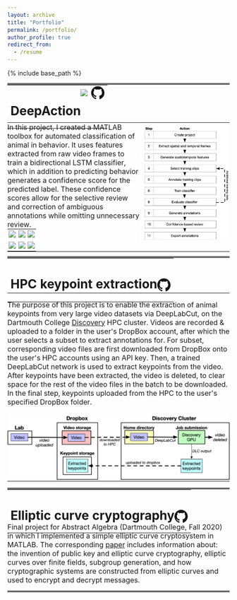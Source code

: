 ```yaml
---
layout: archive
title: "Portfolio"
permalink: /portfolio/
author_profile: true
redirect_from:
  - /resume
---
```


{% include base_path %}

<hr style="margin:0;padding:0; height:4px;background-color: #696969;">


<table width="100%" style="border:none;margin:0;padding:0" >
<td style="border:none;">
<div style='float: left; text-align: left'><h1>DeepAction</h1></div>
<div style='float: right; text-align: right'><a href="https://www.biorxiv.org/content/10.1101/2022.06.20.496909v1"><img align="center" src="https://www.biorxiv.org/sites/default/files/site_logo/bioRxiv_logo_homepage.png" style="height:30px"></a>&nbsp;&nbsp;<a href="https://github.com/carlwharris/DeepAction"><img align="center" src="../files/GitHub_logo.png" style="height: 30px"></a></div>
</td>
</table>


<table width="100%" style="margin:0;border:none;margin-top:-1em;padding:0">
<tr style="width:100%;border:none;">
	<td style="border:none;padding:0px" width="50%">
		<p style="font-size:16px;padding:0;margin:0">In this project, I created a MATLAB toolbox for automated classification of animal in behavior. It uses features extracted from raw video frames to train a bidirectional LSTM classifier, which in addition to predicting behavior generates a confidence score for the predicted label. These confidence scores allow for the selective review and correction of ambiguous annotations while omitting unnecessary review.</p>
	</td>
	<td style="border:none;padding:0px;vertical-align:top;" rowspan ="2">
		<img src="../files/workflow.png" style="max-width:100%;height:auto;">
	</td>
</tr>
<tr style="width:100%;border:none;background-color:rgba(0, 0, 0, 0);">
	<td style="border:none; padding:0px;vertical-align:top" width="60%">
		<table width="100%" style="margin:0;border:none;padding:0">
			<tr style="width:100%;border:none;margin:0;padding:0;">
				<td style="border:none;padding:0.2em" width="33%">
					<img src="../files/home_cage_50.gif" style="max-width:100%;height:auto;">
				</td>
				<td style="border:none;padding:0.2em" width="33%">
					<img src="../files/CRIM13S-785.gif" style="max-width:100%;height:auto;">
				</td>						
				<td style="border:none;padding:0.2em" width="33%">
					<img src="../files/CRIM13T-203.gif" style="max-width:100%;height:auto;">
				</td>
			</tr>
			<tr style="width:100%;border:none;margin:0;padding:0;">
				<td style="border:none;padding:0.2em;" width="33%">
					<img src="../files/home_cage_182.gif" style="max-width:100%;height:auto;">
				</td>
				<td style="border:none;padding:0.2em" width="33%">
					<img src="../files/CRIM13S-1785.gif" style="max-width:100%;height:auto;">
				</td>						
				<td style="border:none;padding:0.2em" width="33%">
					<img src="../files/CRIM13T-256.gif" style="max-width:100%;height:auto;">
				</td>
			</tr>
		</table>
	</td>
</tr>
</table>


<hr style="margin:0;padding:0; height:4px;background-color: #696969;margin-top:0.7em">





<!--<table width="100%" style="margin:0;border:none;margin-top:-1em;padding:0">
<tr style="width:100%;border:none;">
<td style="border:none;padding:0px" width="50%">
<p style="font-size:16px;padding:0;margin:0">In this project, I created a MATLAB toolbox for automated classification of animal in behavior. It uses features extracted from raw video frames to train a bidirectional LSTM classifier, which in addition to predicting behavior generates a confidence score for the predicted label. These confidence scores allow for the selective review and correction of ambiguous annotations while omitting unnecessary review.</p>
</td>
<td style="border:none;padding:0px;vertical-align:top;" rowspan ="3">
<img src="../files/workflow.png" style="max-width:100%;height:auto;">
</td>
</tr>
<tr style="width:100%;border:none;background-color:rgba(0, 0, 0, 0);">
<td style="border:none; padding:0px;vertical-align:top" width="60%">
<p align="center">
<img src="../files/home_cage_50.gif" width="32%">
<img src="../files/CRIM13S-785.gif" width="32%">
<img src="../files/CRIM13T-203.gif" width="32%">
</p>
</td>
</tr>
<tr style="width:100%;border:none;background-color:rgba(0, 0, 0, 0);">
<td style="border:none; padding:0px;vertical-align:top;" width="60%">
<p align="center">
<img src="../files/home_cage_182.gif" width="32%">
<img src="../files/CRIM13S-1785.gif" width="32%">
<img src="../files/CRIM13T-256.gif" width="32%">
</p>
</td>
</tr>
</table>
<hr style="margin:0;padding:0; height:4px;background-color: #696969;margin-top:0.7em">-->

<table width="100%" style="border:none;margin:0; padding:0">
<td style="border:none;">
<div style='float: left; text-align: left'><h1>HPC keypoint extraction</h1></div>
<div style='float: right; text-align: right'><h1><a href="https://github.com/carlwharris/Discovery-DLC-processing"><img align="center" src="../files/GitHub_logo.png" style="height: 30px"></a></h1></div>
</td>
</table>


<table width="100%" style="border:none;margin:0;padding:0;margin-top:-1.5em">
<tr style="width:100%;border:none;margin:0">
<td style="border:none;padding:0px;margin:0" width="100%">
<p style="font-size:16px">The purpose of this project is to enable the extraction of animal keypoints from very large video datasets via DeepLabCut, on the Dartmouth College <a href="https://rc.dartmouth.edu/index.php/discovery-overview/">Discovery</a> HPC cluster. Videos are recorded & uploaded to a folder in the user's DropBox account, after which the user selects a subset to extract annotations for. For subset, corresponding video files are first downloaded from DropBox onto the user's HPC accounts using an API key. Then, a trained DeepLabCut network is used to extract keypoints from the video. After keypoints have been extracted, the video is deleted, to clear space for the rest of the video files in the batch to be downloaded. In the final step, keypoints uploaded from the HPC to the user's specified DropBox folder.
</p>
</td>
</tr>
<tr style="width:100%;border:none;margin:0">
<td style="border:none;padding:0px;margin:0" width="100%">
<img src="../files/pipeline_diagram.png" style="max-width:100%;height:auto;">
</td>
</tr>
</table>
<hr style="margin:0;padding:0; height:4px;background-color: #696969;margin-top:1em">

<table width="100%" style="border:none;margin:0;padding:0">
<td style="border:none;">
<div style='float: left; text-align: left'><h1>Elliptic curve cryptography</h1></div>
<div style='float: right; text-align: right'><h1><a href="https://github.com/carlwharris/elliptic-curve-cryptosystems"><img align="center" src="../files/GitHub_logo.png" style="height: 30px"></a></h1></div>
</td>
</table>

<p style="font-size:16px; margin:0; padding:0; margin-top:-1.5em">Final project for Abstract Algebra (Dartmouth College, Fall 2020) in which I implemented a simple elliptic curve cryptosystem in MATLAB. The corresponding <a href="https://github.com/carlwharris/elliptic-curve-cryptosystems/blob/main/ECC%20Project%20Paper.pdf">paper</a> includes information about: the invention of public key and elliptic curve cryptography, elliptic curves over finite fields, subgroup generation, and how cryptographic systems are constructed from elliptic curves and used to encrypt and decrypt messages.</p>

<hr style="margin:0;padding:0; height:4px;background-color: #696969;margin-top:1em">
